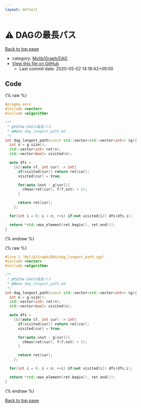 ```yaml
---
layout: default
---
```


<!-- mathjax config similar to math.stackexchange -->
<script type="text/javascript" async
  src="https://cdnjs.cloudflare.com/ajax/libs/mathjax/2.7.5/MathJax.js?config=TeX-MML-AM_CHTML">
</script>
<script type="text/x-mathjax-config">
  MathJax.Hub.Config({
    TeX: { equationNumbers: { autoNumber: "AMS" }},
    tex2jax: {
      inlineMath: [ ['$','$'] ],
      processEscapes: true
    },
    "HTML-CSS": { matchFontHeight: false },
    displayAlign: "left",
    displayIndent: "2em"
  });
</script>

<script type="text/javascript" src="https://cdnjs.cloudflare.com/ajax/libs/jquery/3.4.1/jquery.min.js"></script>
<script src="https://cdn.jsdelivr.net/npm/jquery-balloon-js@1.1.2/jquery.balloon.min.js" integrity="sha256-ZEYs9VrgAeNuPvs15E39OsyOJaIkXEEt10fzxJ20+2I=" crossorigin="anonymous"></script>
<script type="text/javascript" src="../../../../assets/js/copy-button.js"></script>
<link rel="stylesheet" href="../../../../assets/css/copy-button.css" />


# :warning: DAGの最長パス

<a href="../../../../index.html">Back to top page</a>

* category: <a href="../../../../index.html#65714f932d9658b7e9e55eb052732de1">Mylib/Graph/DAG</a>
* <a href="{{ site.github.repository_url }}/blob/master/Mylib/Graph/DAG/dag_longest_path.cpp">View this file on GitHub</a>
    - Last commit date: 2020-05-02 14:18:42+09:00




## Code

<a id="unbundled"></a>
{% raw %}
```cpp
#pragma once
#include <vector>
#include <algorithm>

/**
 * @title DAGの最長パス
 * @docs dag_longest_path.md
 */
int dag_longest_path(const std::vector<std::vector<int>> &g){
  int n = g.size();
  std::vector<int> ret(n);
  std::vector<bool> visited(n);

  auto dfs =
    [&](auto &f, int cur) -> int{
      if(visited[cur]) return ret[cur];
      visited[cur] = true;

      for(auto &nxt : g[cur]){
        chmax(ret[cur], f(f,nxt) + 1);
      }

      return ret[cur];
    };

  for(int i = 0; i < n; ++i) if(not visited[i]) dfs(dfs,i);

  return *std::max_element(ret.begin(), ret.end());
}

```
{% endraw %}

<a id="bundled"></a>
{% raw %}
```cpp
#line 2 "Mylib/Graph/DAG/dag_longest_path.cpp"
#include <vector>
#include <algorithm>

/**
 * @title DAGの最長パス
 * @docs dag_longest_path.md
 */
int dag_longest_path(const std::vector<std::vector<int>> &g){
  int n = g.size();
  std::vector<int> ret(n);
  std::vector<bool> visited(n);

  auto dfs =
    [&](auto &f, int cur) -> int{
      if(visited[cur]) return ret[cur];
      visited[cur] = true;

      for(auto &nxt : g[cur]){
        chmax(ret[cur], f(f,nxt) + 1);
      }

      return ret[cur];
    };

  for(int i = 0; i < n; ++i) if(not visited[i]) dfs(dfs,i);

  return *std::max_element(ret.begin(), ret.end());
}

```
{% endraw %}

<a href="../../../../index.html">Back to top page</a>

